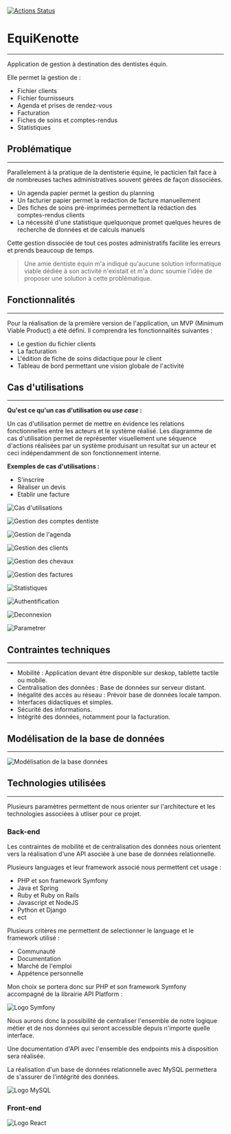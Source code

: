 [![Actions Status](https://github.com/RobDWaller/csp-generator/workflows/Build%20and%20Test/badge.svg)](https://github.com/urelien22/equikenotte-api/actions)

# EquiKenotte
---------------------------------------
Application de gestion à destination des dentistes équin.

Elle permet la gestion de :
* Fichier clients
* Fichier fournisseurs
* Agenda et prises de rendez-vous
* Facturation
* Fiches de soins et comptes-rendus
* Statistiques

## Problématique
-----------------------------------
Parallelement à la pratique de la dentisterie équine, le pacticien fait face à de nombreuses taches administratives souvent gérées de façon dissociées.
* Un agenda papier permet la gestion du planning
* Un facturier papier permet la redaction de facture manuellement
* Des fiches de soins prè-imprimées permettent la rédaction des comptes-rendus clients
* La nécessité d'une statistique quelquonque promet quelques heures de recherche de données et de calculs manuels

Cette gestion dissociée de tout ces postes administratifs facilite les erreurs et prends beaucoup de temps.

> Une amie dentiste équin m'a indiqué qu'aucune solution informatique viable dédiée à son activité n'existait et m'a donc soumie l'idée de proposer une solution à cette problématique.

## Fonctionnalités
----
Pour la réalisation de la première version de l'application, un MVP (Minimum Viable Product) a été défini. Il comprendra les fonctionnalités suivantes :
* Le gestion du fichier clients
* La facturation
* L'édition de fiche de soins didactique pour le client
* Tableau de bord permettant une vision globale de l'activité

## Cas d'utilisations
------------
**Qu'est ce qu'un cas d'utilisation ou *use case* :**

Un cas d'utilisation permet de mettre en évidence les relations fonctionnelles entre les acteurs et le système réalisé. 
Les diagramme de cas d'utilisation permet de représenter visuellement une séquence d'actions réalisées par un système produisant un resultat sur un acteur et ceci indépendamment de son fonctionnement interne.

**Exemples de cas d'utilisations :**
* S'inscrire
* Réaliser un devis
* Etablir une facture

![Cas d'utilisations](imagesDocumentation/umlGeneral.png)

![Gestion des comptes dentiste](imagesDocumentation/gestionComptesDentistes.png)

![Gestion de l'agenda](imagesDocumentation/gestionAgenda.png)

![Gestion des clients](imagesDocumentation/gestionClients.png)

![Gestion des chevaux](imagesDocumentation/gestionChevaux.png)

![Gestion des factures](imagesDocumentation/gestionFactures.png)

![Statistiques](imagesDocumentation/statistiques.png)

![Authentification](imagesDocumentation/authentification.png)

![Deconnexion](imagesDocumentation/deconnexion.png)

![Parametrer](imagesDocumentation/parametrer.png)

## Contraintes techniques
---------

* Mobilité : Application devant être disponible sur deskop, tablette tactile ou mobile.
* Centralisation des données : Base de données sur serveur distant.
* Inégalité des accès au réseau : Prévoir base de données locale tampon.
* Interfaces didactiques et simples.
* Sécurité des informations.
* Intégrité des données, notamment pour la facturation.

## Modélisation de la base de données 
--------
![Modélisation de la base données](imagesDocumentation/baseDeDonnees.png)


## Technologies utilisées
------------
Plusieurs paramètres permettent de nous orienter sur l'architecture et les technologies associées à utliser pour ce projet.

### Back-end

Les contraintes de mobilité et de centralisation des données nous orientent vers la réalisation d'une API asociée à une base de données relationnelle.

Plusieurs languages et leur framework associé nous permettent cet usage :
* PHP et son framework Symfony
* Java et Spring
* Ruby et Ruby on Rails
* Javascript et NodeJS
* Python et Django
* ect

Plusieurs critères me permettent de selectionner le language et le framework utilisé :

* Communauté
* Documentation
* Marché de l'emploi
* Appétence personnelle

Mon choix se portera donc sur PHP et son framework Symfony accompagné de la librairie API Platform :

![Logo Symfony](https://symfony.com/logos/symfony_black_02.png)

Nous aurons donc la possibilité de centraliser l'ensemble de notre logique métier et de nos données qui seront accessible depuis n'importe quelle  interface.

Une documentation d'API avec l'ensemble des endpoints mis à disposition sera réalisée.

La réalisation d'un base de données relationnelle avec MySQL permettera de s'assurer de l'intégrité des données.

![Logo MySQL](https://www.mysql.com/common/logos/logo-mysql-170x115.png)

### Front-end

![Logo React](https://upload.wikimedia.org/wikipedia/commons/a/a7/React-icon.svg)